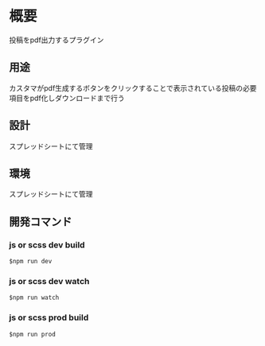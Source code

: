# 概要
投稿をpdf出力するプラグイン

## 用途
カスタマがpdf生成するボタンをクリックすることで表示されている投稿の必要項目をpdf化しダウンロードまで行う

## 設計
スプレッドシートにて管理

## 環境
スプレッドシートにて管理

## 開発コマンド
### js or scss dev build
`$npm run dev`

### js or scss dev watch
`$npm run watch`

### js or scss prod build
`$npm run prod`
